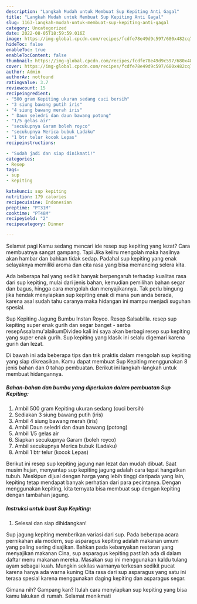 ```yaml
---
description: "Langkah Mudah untuk Membuat Sup Kepiting Anti Gagal"
title: "Langkah Mudah untuk Membuat Sup Kepiting Anti Gagal"
slug: 1163-langkah-mudah-untuk-membuat-sup-kepiting-anti-gagal
category: Uncategorized
date: 2022-08-05T18:59:59.016Z
image: https://img-global.cpcdn.com/recipes/fcdfe78e49d9c597/680x482cq70/sup-kepiting-foto-resep-utama.jpg
hideToc: false
enableToc: true
enableTocContent: false
thumbnail: https://img-global.cpcdn.com/recipes/fcdfe78e49d9c597/680x482cq70/sup-kepiting-foto-resep-utama.jpg
cover: https://img-global.cpcdn.com/recipes/fcdfe78e49d9c597/680x482cq70/sup-kepiting-foto-resep-utama.jpg
author: Admin
authorAv: notfound
ratingvalue: 3.7
reviewcount: 15
recipeingredient:
- "500 gram Kepiting ukuran sedang cuci bersih"
- "3 siung bawang putih iris"
- "4 siung bawang merah iris"
- " Daun seledri dan daun bawang potong"
- "1/5 gelas air"
- "secukupnya Garam boleh royco"
- "secukupnya Merica bubuk Ladaku"
- "1 btr telur kocok Lepas"
recipeinstructions:

- "Sudah jadi dan siap dinikmati!"
categories:
- Resep
tags:
- sup
- kepiting

katakunci: sup kepiting 
nutrition: 179 calories
recipecuisine: Indonesian
preptime: "PT31M"
cooktime: "PT48M"
recipeyield: "2"
recipecategory: Dinner

---
```



Selamat pagi Kamu sedang mencari ide resep sup kepiting yang lezat? Cara membuatnya sangat gampang. Tapi Jika keliru mengolah maka hasilnya akan hambar dan bahkan tidak sedap. Padahal sup kepiting yang enak selayaknya memiliki aroma dan cita rasa yang bisa memancing selera kita.


Ada beberapa hal yang sedikit banyak berpengaruh terhadap kualitas rasa dari sup kepiting, mulai dari jenis bahan, kemudian pemilihan bahan segar dan bagus, hingga cara mengolah dan menyajikannya. Tak perlu bingung jika hendak menyiapkan sup kepiting enak di mana pun anda berada, karena asal sudah tahu caranya maka hidangan ini mampu menjadi suguhan spesial.

Sup Kepiting Jagung Bumbu Instan Royco. Resep Salsabilla. resep sup kepiting super enak gurih dan segar banget - serba resepAssalamu&#39;alaikumDivideo kali ini saya akan berbagi resep sup kepiting yang super enak gurih. Sup kepiting yang klasik ini selalu digemari karena gurih dan lezat.


Di bawah ini ada beberapa tips dan trik praktis dalam mengolah sup kepiting yang siap dikreasikan. Kamu dapat membuat Sup Kepiting menggunakan 8 jenis bahan dan 0 tahap pembuatan. Berikut ini langkah-langkah untuk membuat hidangannya.

<!--inarticleads1-->

##### Bahan-bahan dan bumbu yang diperlukan dalam pembuatan Sup Kepiting:

1. Ambil 500 gram Kepiting ukuran sedang (cuci bersih)
1. Sediakan 3 siung bawang putih (iris)
1. Ambil 4 siung bawang merah (iris)
1. Ambil  Daun seledri dan daun bawang (potong)
1. Ambil 1/5 gelas air
1. Siapkan secukupnya Garam (boleh royco)
1. Ambil secukupnya Merica bubuk (Ladaku)
1. Ambil 1 btr telur (kocok Lepas)


Berikut ini resep sup kepiting jagung nan lezat dan mudah dibuat. Saat musim hujan, menyantap sup kepiting jagung adalah cara tepat hangatkan tubuh. Meskipun dijual dengan harga yang lebih tinggi daripada yang lain, kepiting tetap mendapat banyak perhatian dari para pecintanya. Dengan menggunakan kepiting, kita ternyata bisa membuat sup dengan kepiting dengan tambahan jagung. 

<!--inarticleads2-->

##### Instruksi untuk buat Sup Kepiting:


1. Selesai dan siap dihidangkan!

Sup jagung kepiting memberikan variasi dari sup. Pada beberapa acara pernikahan ala modern, sup asparagus kepiting adalah makanan umum yang paling sering disajikan. Bahkan pada kebanyakan restoran yang menyajikan makanan Cina, sup asparagus kepiting pastilah ada di dalam daftar menu makanan mereka. Masakan sup ini menggunakan kaldu tulang ayam sebagai kuah. Mungkin sekilas warnanya terkesan sedikit pucat karena hanya ada warna kuning Cita rasa dari sup asparagus yang satu ini terasa spesial karena menggunakan daging kepiting dan asparagus segar. 

Gimana nih? Gampang kan? Itulah cara menyiapkan sup kepiting yang bisa kamu lakukan di rumah. Selamat menikmati
